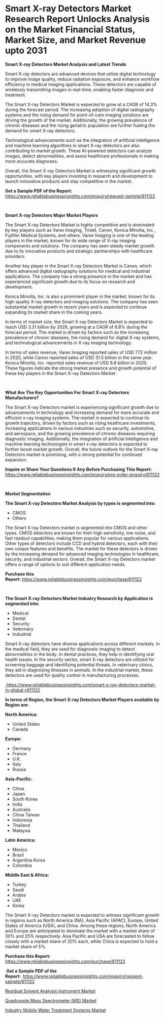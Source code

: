 <p><h1>Smart X-ray Detectors Market Research Report Unlocks Analysis on the Market Financial Status, Market Size, and Market Revenue upto 2031</h1></p><p><strong>Smart X-ray Detectors Market Analysis and Latest Trends</strong></p>
<p><p>Smart X-ray detectors are advanced devices that utilize digital technology to improve image quality, reduce radiation exposure, and enhance workflow efficiency in medical imaging applications. These detectors are capable of wirelessly transmitting images in real-time, enabling faster diagnosis and treatment.</p><p>The Smart X-ray Detectors Market is expected to grow at a CAGR of 14.3% during the forecast period. The increasing adoption of digital radiography systems and the rising demand for point-of-care imaging solutions are driving the growth of the market. Additionally, the growing prevalence of chronic diseases and the rising geriatric population are further fueling the demand for smart X-ray detectors.</p><p>Technological advancements such as the integration of artificial intelligence and machine learning algorithms in smart X-ray detectors are also contributing to market growth. These AI-powered detectors can analyze images, detect abnormalities, and assist healthcare professionals in making more accurate diagnoses.</p><p>Overall, the Smart X-ray Detectors Market is witnessing significant growth opportunities, with key players investing in research and development to launch innovative products and stay competitive in the market.</p></p>
<p><strong>Get a Sample PDF of the Report:&nbsp;</strong> <a href="https://www.reliablebusinessinsights.com/enquiry/request-sample/611122">https://www.reliablebusinessinsights.com/enquiry/request-sample/611122</a></p>
<p>&nbsp;</p>
<p><strong>Smart X-ray Detectors Major Market Players</strong></p>
<p><p>The Smart X-ray Detectors Market is highly competitive and is dominated by key players such as Varex Imaging, Trixell, Canon, Konica Minolta, Inc., Fujifilm Medical Systems, and others. Varex Imaging is one of the leading players in the market, known for its wide range of X-ray imaging components and solutions. The company has seen steady market growth due to its innovative products and strategic partnerships with healthcare providers.</p><p>Another key player in the Smart X-ray Detectors Market is Canon, which offers advanced digital radiography solutions for medical and industrial applications. The company has a strong presence in the market and has experienced significant growth due to its focus on research and development.</p><p>Konica Minolta, Inc. is also a prominent player in the market, known for its high-quality X-ray detectors and imaging solutions. The company has seen substantial market growth in recent years and is expected to continue expanding its market share in the coming years.</p><p>In terms of market size, the Smart X-ray Detectors Market is expected to reach USD 3.31 billion by 2026, growing at a CAGR of 6.8% during the forecast period. The market is driven by factors such as the increasing prevalence of chronic diseases, the rising demand for digital X-ray systems, and technological advancements in X-ray imaging technology.</p><p>In terms of sales revenue, Varex Imaging reported sales of USD 772 million in 2020, while Canon reported sales of USD 31.5 billion in the same year. Konica Minolta, Inc. reported sales revenue of USD 8.6 billion in 2020. These figures indicate the strong market presence and growth potential of these key players in the Smart X-ray Detectors Market.</p></p>
<p>&nbsp;</p>
<p><strong>What Are The Key Opportunities For Smart X-ray Detectors Manufacturers?</strong></p>
<p><p>The Smart X-ray Detectors market is experiencing significant growth due to advancements in technology and increasing demand for more accurate and efficient x-ray imaging systems. The market is expected to continue its growth trajectory, driven by factors such as rising healthcare investments, increasing applications in various industries such as security, automotive, and aerospace, and the growing prevalence of chronic diseases requiring diagnostic imaging. Additionally, the integration of artificial intelligence and machine learning technologies in smart x-ray detectors is expected to further boost market growth. Overall, the future outlook for the Smart X-ray Detectors market is promising, with a strong potential for continued expansion.</p></p>
<p><strong>Inquire or Share Your Questions If Any Before Purchasing This Report:</strong> <a href="https://www.reliablebusinessinsights.com/enquiry/pre-order-enquiry/611122">https://www.reliablebusinessinsights.com/enquiry/pre-order-enquiry/611122</a></p>
<p>&nbsp;</p>
<p><strong>Market Segmentation</strong></p>
<p><strong>The Smart X-ray Detectors Market Analysis by types is segmented into:</strong></p>
<p><ul><li>CMOS</li><li>Others</li></ul></p>
<p><p>The Smart X-ray Detectors market is segmented into CMOS and other types. CMOS detectors are known for their high sensitivity, low noise, and fast readout capabilities, making them popular for various applications. Other types of detectors include CCD and hybrid detectors, each with their own unique features and benefits. The market for these detectors is driven by the increasing demand for advanced imaging technologies in healthcare, security, and industrial sectors. Overall, the Smart X-ray Detectors market offers a range of options to suit different application needs.</p></p>
<p><strong>Purchase this Report:&nbsp;</strong><a href="https://www.reliablebusinessinsights.com/purchase/611122">https://www.reliablebusinessinsights.com/purchase/611122</a></p>
<p>&nbsp;</p>
<p><strong>The Smart X-ray Detectors Market Industry Research by Application is segmented into:</strong></p>
<p><ul><li>Medical</li><li>Dental</li><li>Security</li><li>Veterinary</li><li>Industrial</li></ul></p>
<p><p>Smart X-ray detectors have diverse applications across different markets. In the medical field, they are used for diagnostic imaging to detect abnormalities in the body. In dental practices, they help in identifying oral health issues. In the security sector, smart X-ray detectors are utilized for screening baggage and identifying potential threats. In veterinary clinics, they aid in diagnosing illnesses in animals. In the industrial market, these detectors are used for quality control in manufacturing processes.</p></p>
<p><a href="https://www.reliablebusinessinsights.com/smart-x-ray-detectors-market-in-global-r611122">&nbsp;https://www.reliablebusinessinsights.com/smart-x-ray-detectors-market-in-global-r611122</a></p>
<p><strong>In terms of Region, the Smart X-ray Detectors Market Players available by Region are:</strong></p>
<p>
    <p> <strong> North America: </strong>
        <ul>
            <li>United States</li>
            <li>Canada</li>
        </ul>
        </p> 
    <p> <strong> Europe: </strong>
        <ul>
            <li>Germany</li>
            <li>France</li>
            <li>U.K.</li>
            <li>Italy</li>
            <li>Russia</li>
        </ul>
        </p> 
    <p> <strong> Asia-Pacific: </strong>
        <ul>
            <li>China</li>
            <li>Japan</li>
            <li>South Korea</li>
            <li>India</li>
            <li>Australia</li>
            <li>China Taiwan</li>
            <li>Indonesia</li>
            <li>Thailand</li>
            <li>Malaysia</li>
        </ul>
        </p> 
    <p> <strong> Latin America: </strong>
        <ul>
            <li>Mexico</li>
            <li>Brazil</li>
            <li>Argentina Korea</li>
            <li>Colombia</li>
        </ul>
        </p> 
    <p> <strong> Middle East & Africa: </strong>
        <ul>
            <li>Turkey</li>
            <li>Saudi</li>
            <li>Arabia</li>
            <li>UAE</li>
            <li>Korea</li>
        </ul>
    </p>
    </p>
<p><p>The Smart X-ray Detectors market is expected to witness significant growth in regions such as North America (NA), Asia Pacific (APAC), Europe, United States of America (USA), and China. Among these regions, North America and Europe are anticipated to dominate the market with a market share of 30% and 25% respectively. Asia Pacific and USA are forecasted to follow closely with a market share of 20% each, while China is expected to hold a market share of 5%.</p></p>
<p><strong>Purchase this Report: </strong><a href="https://www.reliablebusinessinsights.com/purchase/611122">https://www.reliablebusinessinsights.com/purchase/611122</a></p>
<p>&nbsp;<strong>Get a Sample PDF of the Report:&nbsp;&nbsp;</strong><a href="https://www.reliablebusinessinsights.com/enquiry/request-sample/611122">https://www.reliablebusinessinsights.com/enquiry/request-sample/611122</a></p>
<p><strong></strong></p>
<p><p><a href="https://github.com/hxuqpfvq95/Market-Research-Report-List-1/blob/main/residual-solvent-analysis-instrument-market.md">Residual Solvent Analysis Instrument Market</a></p><p><a href="https://github.com/rionkhanvai01/Market-Research-Report-List-1/blob/main/quadrupole-mass-spectrometer-ms-market.md">Quadrupole Mass Spectrometer (MS) Market</a></p><p><a href="https://github.com/nandosuryapratama/Market-Research-Report-List-1/blob/main/industry-mobile-water-treatment-systems-market.md">Industry Mobile Water Treatment Systems Market</a></p></p>